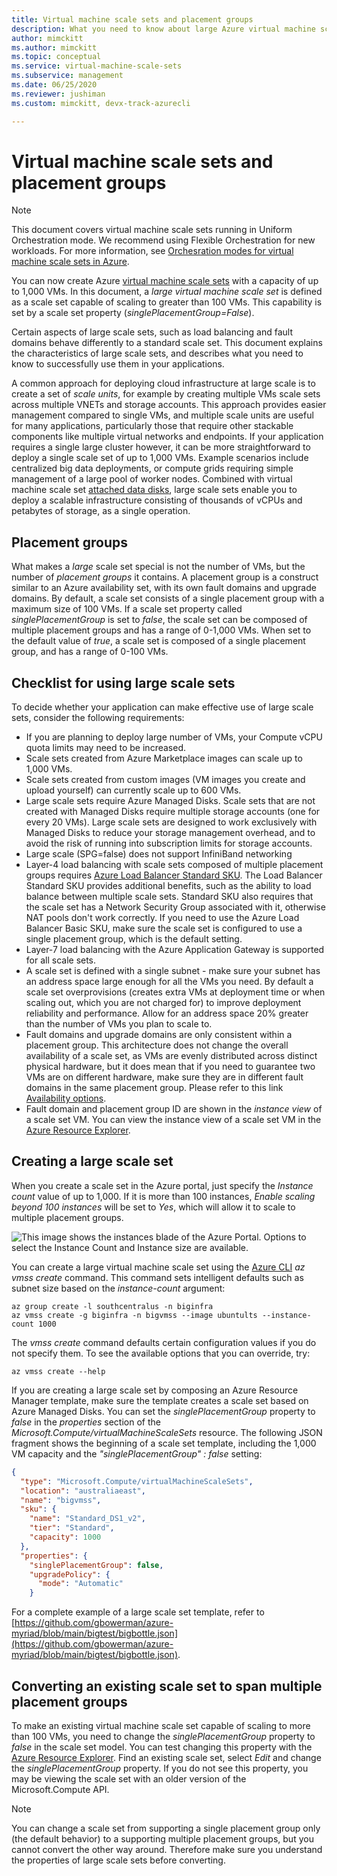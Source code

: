 ```yaml
---
title: Virtual machine scale sets and placement groups
description: What you need to know about large Azure virtual machine scale sets in order to use them in your application.
author: mimckitt
ms.author: mimckitt
ms.topic: conceptual
ms.service: virtual-machine-scale-sets
ms.subservice: management
ms.date: 06/25/2020
ms.reviewer: jushiman
ms.custom: mimckitt, devx-track-azurecli

---
```

# Virtual machine scale sets and placement groups

> [!NOTE]
> This document covers virtual machine scale sets running in Uniform Orchestration mode. We recommend using Flexible Orchestration for new workloads. For more information, see [Orchesration modes for virtual machine scale sets in Azure](virtual-machine-scale-sets-orchestration-modes.md).

You can now create Azure [virtual machine scale sets](./index.yml) with a capacity of up to 1,000 VMs. In this document, a _large virtual machine scale set_ is defined as a scale set capable of scaling to greater than 100 VMs. This capability is set by a scale set property (_singlePlacementGroup=False_). 

Certain aspects of large scale sets, such as load balancing and fault domains behave differently to a standard scale set. This document explains the characteristics of large scale sets, and describes what you need to know to successfully use them in your applications. 

A common approach for deploying cloud infrastructure at large scale is to create a set of _scale units_, for example by creating multiple VMs scale sets across multiple VNETs and storage accounts. This approach provides easier management compared to single VMs, and multiple scale units are useful for many applications, particularly those that require other stackable components like multiple virtual networks and endpoints. If your application requires a single large cluster however, it can be more straightforward to deploy a single scale set of up to 1,000 VMs. Example scenarios include centralized big data deployments, or compute grids requiring simple management of a large pool of worker nodes. Combined with virtual machine scale set [attached data disks](virtual-machine-scale-sets-attached-disks.md), large scale sets enable you to deploy a scalable infrastructure consisting of thousands of vCPUs and petabytes of storage, as a single operation.

## Placement groups 
What makes a _large_ scale set special is not the number of VMs, but the number of _placement groups_ it contains. A placement group is a construct similar to an Azure availability set, with its own fault domains and upgrade domains. By default, a scale set consists of a single placement group with a maximum size of 100 VMs. If a scale set property called _singlePlacementGroup_ is set to _false_, the scale set can be composed of multiple placement groups and has a range of 0-1,000 VMs. When set to the default value of _true_, a scale set is composed of a single placement group, and has a range of 0-100 VMs.

## Checklist for using large scale sets
To decide whether your application can make effective use of large scale sets, consider the following requirements:

- If you are planning to deploy large number of VMs, your Compute vCPU quota limits may need to be increased. 
- Scale sets created from Azure Marketplace images can scale up to 1,000 VMs.
- Scale sets created from custom images (VM images you create and upload yourself) can currently scale up to 600 VMs.
- Large scale sets require Azure Managed Disks. Scale sets that are not created with Managed Disks require multiple storage accounts (one for every 20 VMs). Large scale sets are designed to work exclusively with Managed Disks to reduce your storage management overhead, and to avoid the risk of running into subscription limits for storage accounts. 
- Large scale (SPG=false) does not support InfiniBand networking
- Layer-4 load balancing with scale sets composed of multiple placement groups requires [Azure Load Balancer Standard SKU](../load-balancer/load-balancer-overview.md). The Load Balancer Standard SKU provides additional benefits, such as the ability to load balance between multiple scale sets. Standard SKU also requires that the scale set has a Network Security Group associated with it, otherwise NAT pools don't work correctly. If you need to use the Azure Load Balancer Basic SKU, make sure the scale set is configured to use a single placement group, which is the default setting.
- Layer-7 load balancing with the Azure Application Gateway is supported for all scale sets.
- A scale set is defined with a single subnet - make sure your subnet has an address space large enough for all the VMs you need. By default a scale set overprovisions (creates extra VMs at deployment time or when scaling out, which you are not charged for) to improve deployment reliability and performance. Allow for an address space 20% greater than the number of VMs you plan to scale to.
- Fault domains and upgrade domains are only consistent within a placement group. This architecture does not change the overall availability of a scale set, as VMs are evenly distributed across distinct physical hardware, but it does mean that if you need to guarantee two VMs are on different hardware, make sure they are in different fault domains in the same placement group. Please refer to this link [Availability options](../virtual-machines/availability.md). 
- Fault domain and placement group ID are shown in the _instance view_ of a scale set VM. You can view the instance view of a scale set VM in the [Azure Resource Explorer](https://resources.azure.com/).

## Creating a large scale set
When you create a scale set in the Azure portal, just specify the *Instance count* value of up to 1,000. If it is more than 100 instances, *Enable scaling beyond 100 instances* will be set to *Yes*, which will allow it to scale to multiple placement groups. 

![This image shows the instances blade of the Azure Portal. Options to select the Instance Count and Instance size are available.](./media/virtual-machine-scale-sets-placement-groups/portal-large-scale.png)

You can create a large virtual machine scale set using the [Azure CLI](https://github.com/Azure/azure-cli) _az vmss create_ command. This command sets intelligent defaults such as subnet size based on the _instance-count_ argument:

```azurecli
az group create -l southcentralus -n biginfra
az vmss create -g biginfra -n bigvmss --image ubuntults --instance-count 1000
```

The _vmss create_ command defaults certain configuration values if you do not specify them. To see the available options that you can override, try:

```azurecli
az vmss create --help
```

If you are creating a large scale set by composing an Azure Resource Manager template, make sure the template creates a scale set based on Azure Managed Disks. You can set the _singlePlacementGroup_ property to _false_ in the _properties_ section of the _Microsoft.Compute/virtualMachineScaleSets_ resource. The following JSON fragment shows the beginning of a scale set template, including the 1,000 VM capacity and the _"singlePlacementGroup" : false_ setting:

```json
{
  "type": "Microsoft.Compute/virtualMachineScaleSets",
  "location": "australiaeast",
  "name": "bigvmss",
  "sku": {
    "name": "Standard_DS1_v2",
    "tier": "Standard",
    "capacity": 1000
  },
  "properties": {
    "singlePlacementGroup": false,
    "upgradePolicy": {
      "mode": "Automatic"
    }
```

For a complete example of a large scale set template, refer to [https://github.com/gbowerman/azure-myriad/blob/main/bigtest/bigbottle.json](https://github.com/gbowerman/azure-myriad/blob/main/bigtest/bigbottle.json).

## Converting an existing scale set to span multiple placement groups
To make an existing virtual machine scale set capable of scaling to more than 100 VMs, you need to change the _singlePlacementGroup_ property to _false_ in the scale set model. You can test changing this property with the [Azure Resource Explorer](https://resources.azure.com/). Find an existing scale set, select _Edit_ and change the _singlePlacementGroup_ property. If you do not see this property, you may be viewing the scale set with an older version of the Microsoft.Compute API.

> [!NOTE]
> You can change a scale set from supporting a single placement group only (the default behavior) to a supporting multiple placement groups, but you cannot convert the other way around. Therefore make sure you understand the properties of large scale sets before converting.
